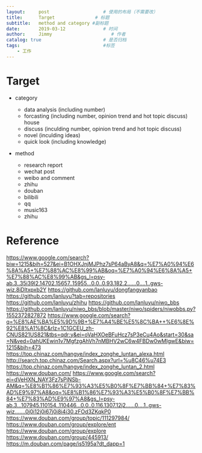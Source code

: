 ```yaml
---
layout:     post                    # 使用的布局（不需要改）
title:      Target               # 标题 
subtitle:   method and category #副标题
date:       2019-03-12              # 时间
author:     Jimmy                      # 作者
catalog: true                       # 是否归档
tags:                               #标签
    - 工作
---
```


# Target

- category
  - data analysis (including number)
  - forcasting (including number, opinion trend and hot topic discuss)
    house
  - discuss (inculding number, opinion trend and hot topic discuss)
  - novel (inculding ideas)
  - quick look (including knowledge)

- method
  - research report
  - wechat post
  - weibo and comment
  - zhihu
  - douban
  - bilibili
  - qq
  - music163
  - zhihu

# Reference
https://www.google.com/search?biw=1215&bih=527&ei=B1OHXJnjMJPhz7sP64aByA8&q=%E7%A0%94%E6%8A%A5+%E7%88%AC%E8%99%AB&oq=%E7%A0%94%E6%8A%A5+%E7%88%AC%E8%99%AB&gs_l=psy-ab.3..35i39l2.14702.15657..15955...0.0..0.93.182.2......0....1..gws-wiz.8iDltxpxb2Y
https://github.com/lanluyu/dongfangyanbao
https://github.com/lanluyu?tab=repositories
https://github.com/lanluyu/zhihu
https://github.com/lanluyu/niwo_bbs
https://github.com/lanluyu/niwo_bbs/blob/master/niwo/spiders/niwobbs.py?1552372827872
https://www.google.com/search?q=%E8%AE%BA%E5%9D%9B+%E7%A4%BE%E5%8C%BA++%E6%8E%92%E8%A1%8C&rlz=1C1GCEU_zh-CNUS821US821&tbs=qdr:y&ei=oVaHXOeBFuHcz7sP3eCu4Ao&start=30&sa=N&ved=0ahUKEwin1v7MgfzgAhVh7nMBHV2wC6w4FBDw0wMIgwE&biw=1215&bih=473
https://top.chinaz.com/hangye/index_zonghe_luntan_alexa.html
http://search.top.chinaz.com/Search.aspx?url=%u8C46%u74E3
https://top.chinaz.com/hangye/index_zonghe_luntan_2.html
https://www.douban.com/
https://www.google.com/search?ei=dVeHXN_NAY3Fz7sPiNSb-AM&q=%E8%B1%86%E7%93%A3%E5%B0%8F%E7%BB%84+%E7%83%AD%E9%97%A8&oq=%E8%B1%86%E7%93%A3%E5%B0%8F%E7%BB%84+%E7%83%AD%E9%97%A8&gs_l=psy-ab.3...107945.110154..110446...0.0..0.116.1307.12j2......0....1..gws-wiz.......0j0i12j0i67j0i8i4i30.zFOd3ZKqkP0
https://www.douban.com/group/topic/111297984/
https://www.douban.com/group/explore/ent
https://www.douban.com/group/explore
https://www.douban.com/group/445913/
https://m.douban.com/page/is5195a?dt_dapp=1
